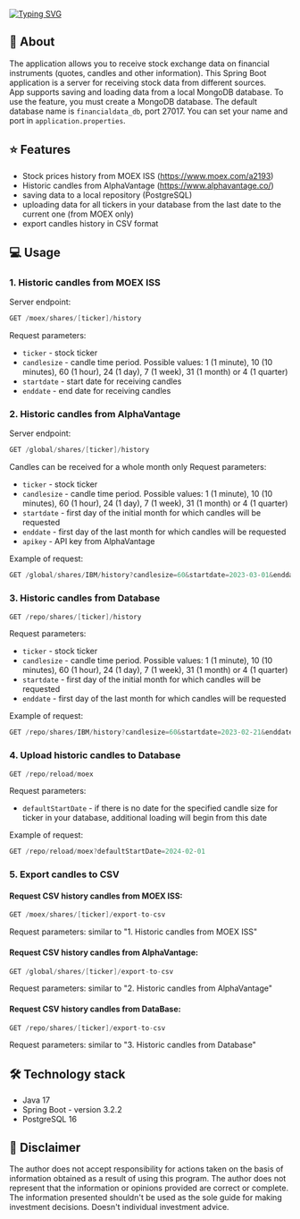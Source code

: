 [![Typing SVG](https://readme-typing-svg.demolab.com?font=Fira+Code&size=42&pause=1000&random=false&width=435&lines=Market+data+app)](https://git.io/typing-svg)
## 🚀 About
The application allows you to receive stock exchange data on financial instruments (quotes, candles and other information).
This Spring Boot application is a server for receiving stock data from different sources.  
App supports saving and loading data from a local MongoDB database. To use the feature, you must create a MongoDB database. The default database name is `financialdata_db`, port 27017. You can set your name and port in `application.properties`.

## ⭐ Features
- Stock prices history from MOEX ISS (https://www.moex.com/a2193)
- Historic candles from AlphaVantage (https://www.alphavantage.co/)
- saving data to a local repository (PostgreSQL)
- uploading data for all tickers in your database from the last date to the current one (from MOEX only)
- export candles history in CSV format

## 💻 Usage
### 1. Historic candles from MOEX ISS 
Server endpoint:
```java
GET /moex/shares/[ticker]/history
```
Request parameters:
* `ticker` - stock ticker
* `candlesize` - candle time period. Possible values: 1 (1 minute), 10 (10 minutes), 60 (1 hour), 24 (1 day), 7 (1 week), 31 (1 month) or 4 (1 quarter)
* `startdate` - start date for receiving candles
* `enddate` - end date for receiving candles

### 2. Historic candles from AlphaVantage
Server endpoint:
```java
GET /global/shares/[ticker]/history
```
Candles can be received for a whole month only
Request parameters:
* `ticker` - stock ticker
* `candlesize` - candle time period. Possible values: 1 (1 minute), 10 (10 minutes), 60 (1 hour), 24 (1 day), 7 (1 week), 31 (1 month) or 4 (1 quarter)
* `startdate` - first day of the initial month for which candles will be requested
* `enddate` - first day of the last month for which candles will be requested
* `apikey` - API key from AlphaVantage

Example of request:
```java
GET /global/shares/IBM/history?candlesize=60&startdate=2023-03-01&enddate=2023-04-01&apikey=token
```

### 3. Historic candles from Database
```java
GET /repo/shares/[ticker]/history
```
Request parameters:
* `ticker` - stock ticker
* `candlesize` - candle time period. Possible values: 1 (1 minute), 10 (10 minutes), 60 (1 hour), 24 (1 day), 7 (1 week), 31 (1 month) or 4 (1 quarter)
* `startdate` - first day of the initial month for which candles will be requested
* `enddate` - first day of the last month for which candles will be requested

Example of request:
```java
GET /repo/shares/IBM/history?candlesize=60&startdate=2023-02-21&enddate=2023-03-15
```

### 4. Upload historic candles to Database
```java
GET /repo/reload/moex
```
Request parameters:
* `defaultStartDate` - if there is no date for the specified candle size for ticker in your database, additional loading will begin from this date

Example of request:
```java
GET /repo/reload/moex?defaultStartDate=2024-02-01
```
### 5. Export candles to CSV
#### Request CSV history candles from MOEX ISS:
```java
GET /moex/shares/[ticker]/export-to-csv
```
Request parameters: similar to "1. Historic candles from MOEX ISS"  
#### Request CSV history candles from AlphaVantage:
```java
GET /global/shares/[ticker]/export-to-csv
```
Request parameters: similar to "2. Historic candles from AlphaVantage" 
#### Request CSV history candles from DataBase:  
```java
GET /repo/shares/[ticker]/export-to-csv
```  
Request parameters: similar to "3. Historic candles from Database"
## 🛠️ Technology stack
- Java 17 
- Spring Boot - version 3.2.2
- PostgreSQL 16

## 📖 Disclaimer
The author does not accept responsibility for actions taken on the basis of information obtained as a result of using this program. The author does not represent that the information or opinions provided are correct or complete. The information presented shouldn't be used as the sole guide for making investment decisions. Doesn't individual investment advice.
